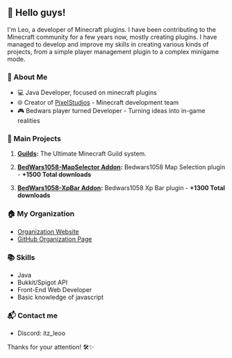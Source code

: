 ## 👋 Hello guys!

I'm Leo, a developer of Minecraft plugins. I have been contributing to the Minecraft community for a few years now, mostly creating plugins. I have managed to develop and improve my skills in creating various kinds of projects, from a simple player management plugin to a complex minigame mode.

### 🚀 About Me

- 💻 Java Developer, focused on minecraft plugins
- 🌐 Creator of [PixelStudios](https://wiki.pixelstudios.dev/) - Minecraft development team
- 🎮 Bedwars player turned Developer - Turning ideas into in-game realities

### 🌟 Main Projects

1. **[Guilds](https://www.spigotmc.org/resources/110931/):** The Ultimate Minecraft Guild system.

2. **[BedWars1058-MapSelector Addon](https://polymart.org/resource/2776):** Bedwars1058 Map Selection plugin - **+1500 Total downloads**

3. **[BedWars1058-XpBar Addon](https://polymart.org/resource/2743):** Bedwars1058 Xp Bar plugin - **+1300 Total downloads**

### 🏠 My Organization

- [Organization Website](https://wiki.pixelstudios.dev/)
- [GitHub Organization Page](https://github.com/PixelStudiosDev)

### 📚 Skills

- Java
- Bukkit/Spigot API
- Front-End Web Developer
- Basic knowledge of javascript 

### 📬 Contact me

- Discord: itz_leoo

Thanks for your attention! 🛠️✨
